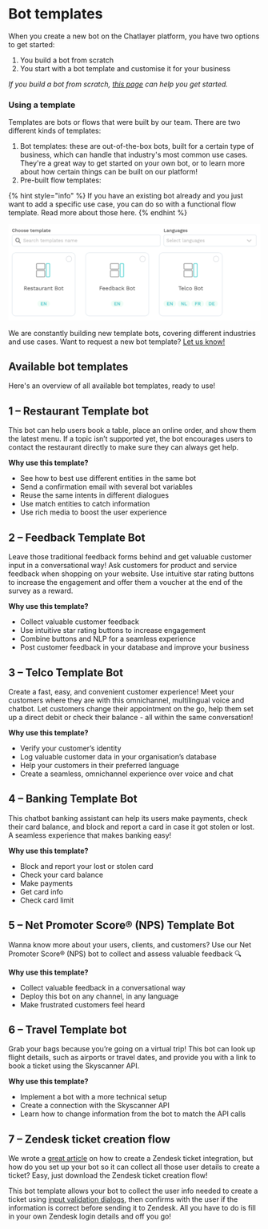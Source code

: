 # Bot templates

When you create a new bot on the Chatlayer platform, you have two options to get started:

1. You build a bot from scratch
2. You start with a bot template and customise it for your business

_If you build a bot from scratch,_ [_this page_](../../tutorials/tutorial-getting-started.md) _can help you get started._

### Using a template

Templates are bots or flows that were built by our team. There are two different kinds of templates:

1. Bot templates: these are out-of-the-box bots, built for a certain type of business, which can handle that industry's most common use cases. They're a great way to get started on your own bot, or to learn more about how certain things can be built on our platform!
2. Pre-built flow templates:&#x20;

{% hint style="info" %}
If you have an existing bot already and you just want to add a specific use case, you can do so with a functional flow template. Read more about those here.
{% endhint %}

![](<../../.gitbook/assets/image (520).png>)

We are constantly building new template bots, covering different industries and use cases. Want to request a new bot template? [Let us know!](../../support/get-in-touch.md)

## Available bot templates

Here's an overview of all available bot templates, ready to use!

## 1 – Restaurant Template bot

This bot can help users book a table, place an online order, and show them the latest menu. If a topic isn’t supported yet, the bot encourages users to contact the restaurant directly to make sure they can always get help.

**Why use this template?**

* See how to best use different entities in the same bot
* Send a confirmation email with several bot variables
* Reuse the same intents in different dialogues
* Use match entities to catch information
* Use rich media to boost the user experience

## 2 – Feedback Template Bot

Leave those traditional feedback forms behind and get valuable customer input in a conversational way! Ask customers for product and service feedback when shopping on your website. Use intuitive star rating buttons to increase the engagement and offer them a voucher at the end of the survey as a reward.

**Why use this template?**

* Collect valuable customer feedback
* Use intuitive star rating buttons to increase engagement
* Combine buttons and NLP for a seamless experience
* Post customer feedback in your database and improve your business

## 3 – Telco Template Bot

Create a fast, easy, and convenient customer experience! Meet your customers where they are with this omnichannel, multilingual voice and chatbot. Let customers change their appointment on the go, help them set up a direct debit or check their balance - all within the same conversation!

**Why use this template?**

* Verify your customer’s identity
* Log valuable customer data in your organisation’s database
* Help your customers in their preferred language
* Create a seamless, omnichannel experience over voice and chat

## 4 – Banking Template Bot

This chatbot banking assistant can help its users make payments, check their card balance, and block and report a card in case it got stolen or lost. A seamless experience that makes banking easy!

**Why use this template?**

* Block and report your lost or stolen card
* Check your card balance
* Make payments
* Get card info
* Check card limit

## 5 – Net Promoter Score® (NPS) Template Bot

Wanna know more about your users, clients, and customers? Use our Net Promoter Score® (NPS) bot to collect and assess valuable feedback 🔍

**Why use this template?**

* Collect valuable feedback in a conversational way
* Deploy this bot on any channel, in any language
* Make frustrated customers feel heard

## 6 – Travel Template bot

Grab your bags because you’re going on a virtual trip! This bot can look up flight details, such as airports or travel dates, and provide you with a link to book a ticket using the Skyscanner API.

**Why use this template?**

* Implement a bot with a more technical setup
* Create a connection with the Skyscanner API
* Learn how to change information from the bot to match the API calls

## 7 – Zendesk ticket creation flow

We wrote a [great article](https://docs.chatlayer.ai/integrations/human-offloading-live-chat/creating-a-zendesk-support-ticket) on how to create a Zendesk ticket integration, but how do you set up your bot so it can collect all those user details to create a ticket? Easy, just download the Zendesk ticket creation flow!

This bot template allows your bot to collect the user info needed to create a ticket using [input validation dialogs](https://docs.chatlayer.ai/bot-answers/dialog-state/user-input-bot-dialog), then confirms with the user if the information is correct before sending it to Zendesk. All you have to do is fill in your own Zendesk login details and off you go!

